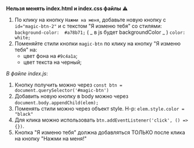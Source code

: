 **Нельзя менять index.html и index.css файлы** :warning:

1. По клику на кнопку `Нажми на меня`, добавьте новую кнопку с `id="magic-btn-2"` и с текстом "Я изменю тебя" со стилями:
   `background-color:  #a78b71;` ( _ в js будет backgroundСolor _ )
   `color: white;`
2. Поменяйте стили кнопки `magic-btn` по клику на кнопку "Я изменю тебя" на:
   - цвет фона на `#9c4a1a`;
   - цвет текста на черный;

_В файле index.js_:

1. Кнопку получить можно через `const btn = document.querySelector('#magic-btn')`
2. Добавить новую кнопку в body можно через `document.body.appendChild(elem);`
3. Поменять стили можно через объект style. Н-р: `elem.style.color = "black"`
4. Для клика можно использовать `btn.addEventListener('click', () => {})`.
5. Кнопка "Я изменю тебя" должна добавляться ТОЛЬКО после клика на кнопку "Нажми на меня!"